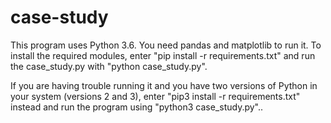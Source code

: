 # case-study

This program uses Python 3.6. You need pandas and matplotlib to run it.
To install the required modules, enter "pip install -r requirements.txt" and run the case_study.py with "python case_study.py".

If you are having trouble running it and you have two versions of Python in your system (versions 2 and 3), enter "pip3 install -r requirements.txt" instead and run the program using "python3 case_study.py"..
